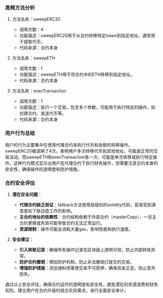 ### 高频方法分析

1. 方法名称：sweepERC20
   - 调用次数：4
   - 功能描述：sweepERC20用于从合约转移特定token到指定地址，通常用于提取代币。
   - 代码来源：合约本身

2. 方法名称：sweepETH
   - 调用次数：1
   - 功能描述：sweepETH用于将合约中的ETH转移到指定地址。
   - 代码来源：合约本身

3. 方法名称：execTransaction
   - 调用次数：1
   - 功能描述：执行一个交易，包含多个参数，可能用于执行特定的操作，如创建合约、发送代币等。
   - 代码来源：合约本身

### 用户行为总结

用户的行为主要集中在使用代理合约来执行代币和金额的转移操作。sweepERC20被调用了4次，表明用户多次转移代币到其他地址，可能是正常的交易活动。而sweepETH和execTransaction各一次，可能是单次转移或执行特定操作。这种行为模式显示出用户在代理合约下执行财务操作，但需要注意合约本身的安全性，确保操作的透明度和防护措施。

### 合约安全评估

1. **潜在安全问题**：
   - **代理合约缺乏验证**：fallback方法使用低级别的solidity代码，容易受到满意度如下联动盘工作的影响。
   - **主合约地址的依赖性**：合约结构依赖于外部合约（masterCopy），一旦主合约更换或失效可能导致合约无法正常运行。
   - **资源限制**：操作可能会消耗大量gas，影响性能和执行速度。

2. **安全建议**：
   - **引入转账记录**：确保所有操作记录在区块链上透明可视，防止内部转账异常。
   - **防护合约撤销**：增加防护机制，防止非法撤销已提交的交易。
   - **增强防护措施**：添加储料喷罩使交易不可质押，确保资金正态，防止意外损失。

通过以上安全评估，确保合约运作的透明度和安全性，避免潜在的资源浪费和财务风险。建议用户在合约升级时结合实际需求，进行全面安全审计。